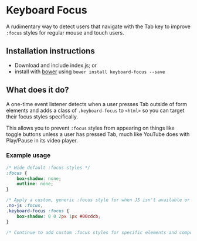 # Keyboard Focus

A rudimentary way to detect users that navigate with the Tab key to improve `:focus` styles for regular mouse and touch users.

## Installation instructions

* Download and include index.js; or
* install with [bower](https://bower.io) using `bower install keyboard-focus --save`

## What does it do?

A one-time event listener detects when a user presses Tab outside of form elements and adds a class of `.keyboard-focus` to `<html>` so you can target their focus styles specifically.

This allows you to prevent `:focus` styles from appearing on things like toggle buttons unless a user has pressed Tab, much like YouTube does with Play/Pause in its video player.

### Example usage

```css
/* Hide default :focus styles */
:focus {
    box-shadow: none;
    outline: none;
}

/* Apply a custom, generic :focus style for when JS isn't available or if a user has pressed Tab */
.no-js :focus,
.keyboard-focus :focus {
    box-shadow: 0 0 2px 1px #00cdcb;
}

/* Continue to add custom :focus styles for specific elements and components */
```
